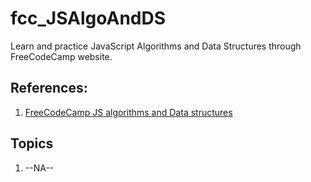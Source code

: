 # fcc_JSAlgoAndDS

Learn and practice JavaScript Algorithms and Data Structures through FreeCodeCamp website.

## References: 

1. [FreeCodeCamp JS algorithms and Data structures](https://www.freecodecamp.org/learn/javascript-algorithms-and-data-structures-v8/)


## Topics
1. --NA--